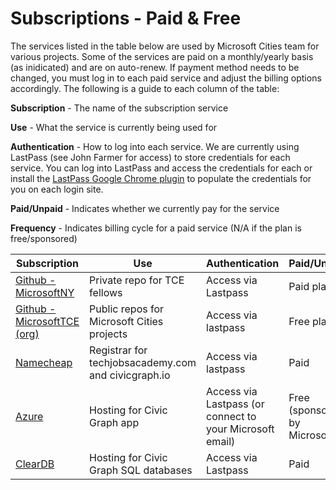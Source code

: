 # Subscriptions - Paid & Free

The services listed in the table below are used by Microsoft Cities team for various projects. Some of the services are paid on a monthly/yearly basis (as inidicated) and are on auto-renew. If payment method needs to be changed, you must log in to each paid service and adjust the billing options accordingly. The following is a guide to each column of the table:

**Subscription** - The name of the subscription service

**Use** - What the service is currently being used for

**Authentication** - How to log into each service. We are currently using LastPass (see John Farmer for access) to store credentials for each service. You can log into LastPass and access the credentials for each or install the [LastPass Google Chrome plugin](https://chrome.google.com/webstore/detail/lastpass-free-password-ma/hdokiejnpimakedhajhdlcegeplioahd?hl=en-US) to populate the credentials for you on each login site.

**Paid/Unpaid** - Indicates whether we currently pay for the service

**Frequency** - Indicates billing cycle for a paid service (N/A if the plan is free/sponsored)


| Subscription  | Use  | Authentication  | Paid/Unpaid | Frequency  |
|---|---|---|---|---|
| [Github - MicrosoftNY](https://github.com/microsoftny/) | Private repo for TCE fellows  | Access via Lastpass |  Paid plan | Monthly - Every 25th |
| [Github - MicrosoftTCE (org)](https://github.com/orgs/MicrosoftTCE) | Public repos for Microsoft Cities projects  | Access via lastpass | Free plan | N/A |
| [Namecheap](https://www.namecheap.com/myaccount/login.aspx?ReturnUrl=%2f)  | Registrar for techjobsacademy.com and civicgraph.io  | Access via lastpass  | Paid  | Yearly - Every March  |
| [Azure](https://portal.azure.com/#@civicmachineoutlook.onmicrosoft.com/dashboard/private/88aedb61-d6c1-4f25-bbe4-aa5591d4700f)  | Hosting for Civic Graph app | Access via Lastpass (or connect to your Microsoft email)  | Free (sponsored by Microsoft)  | N/A |
| [ClearDB](https://www.cleardb.com/account/view)  | Hosting for Civic Graph SQL databases  | Access via Lastpass  | Paid  | Monthly - Every 6th  |
